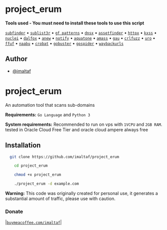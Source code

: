 # project_erum



**Tools used - You must need to install these tools to use this script**<br>

  <a href="https://github.com/projectdiscovery/subfinder">`subfinder`</a> •
  <a href="https://github.com/aboul3la/Sublist3r">`sublist3r`</a> •
  <a href="https://github.com/1ndianl33t/Gf-Patterns">`gf patterns`</a> •
  <a href="https://github.com/projectdiscovery/dnsx">`dnsx`</a> •
  <a href="https://github.com/tomnomnom/assetfinder">`assetfinder`</a> •
  <a href="https://github.com/projectdiscovery/httpx">`httpx`</a> •
  <a href="https://github.com/Emoe/kxss">`kxss`</a> •
  <a href="https://github.com/projectdiscovery/nuclei">`nuclei`</a> •
  <a href="https://github.com/hahwul/dalfox">`dalfox`</a> •
  <a href="https://github.com/tomnomnom/anew">`anew`</a> •
  <a href="https://github.com/projectdiscovery/notify">`notify`</a> •
  <a href="https://github.com/michenriksen/aquatone">`aquatone`</a> •
  <a href="https://github.com/OWASP/Amass">`amass`</a> •
  <a href="https://github.com/lc/gau">`gau`</a> •
  <a href="https://github.com/dwisiswant0/crlfuzz">`crlfuzz`</a> •
  <a href="https://github.com/s0md3v/uro">`uro`</a> •
  <a href="https://github.com/ffuf/ffuf">`ffuf`</a> •
  <a href="https://github.com/projectdiscovery/naabu">`naabu`</a> •
  <a href="https://github.com/Cgboal/SonarSearch">`crobat`</a> •
  <a href="https://github.com/OJ/gobuster">`gobuster`</a> •
  <a href="https://github.com/jaeles-project/gospider">`gospider`</a> •
  <a href="https://github.com/tomnomnom/waybackurls">`waybackurls`</a><br>



## Author

- [@imaltaf](https://github.com/imaltaf)


# project_erum

An automation tool that scans sub-domains

**Requirements:** ``Go Language`` and ``Python 3``

**System requirements:** Recommended to run on vps with ``1VCPU`` and ``2GB RAM``.
tested in Oracle Cloud Free Tier and oracle cloud ampere always free


## Installation


```bash
  git clone https://github.com/imaltaf/project_erum
```
    
```bash
    cd project_erum
```
```bash
    chmod +x project_erum
```

```bash
    ./project_erum -d example.com
```
**Warning:** This code was originally created for personal use, it generates a substantial amount of traffic, please use with caution.

<h3>Donate</h3> 

|[`buymeacoffee.com/imaltaf`](https://www.buymeacoffee.com/imaltaf)|

